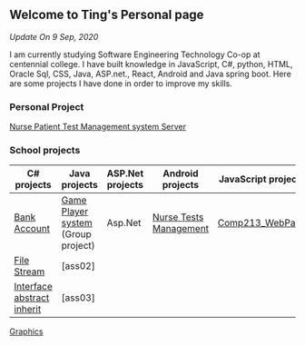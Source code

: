 ## Welcome to Ting's Personal page

<em>Update On 9 Sep, 2020</em>

I am currently studying Software Engineering Technology Co-op at centennial college. I have built knowledge in JavaScript, C#, python, HTML, Oracle Sql, CSS, Java, ASP.net., React, Android and Java spring boot. Here are some projects I have done in order to improve my skills.    
 
### Personal Project

[Nurse Patient Test Management system Server](https://github.com/constantlyTiTi/nursePatientTest_Server)

### School projects

C# projects |  Java projects | ASP.Net projects| Android projects|JavaScript projects
---------------|--------------|--------------|----------|--------------|
[Bank Account](https://github.com/constantlyTiTi/Comp123_assignment_C-/tree/master/Assignment_03_BankAccount/Assignment_03_BankAccount) | [Game Player system](https://github.com/constantlyTiTi/GamePlayer_Java) (Group project) | Asp.Net|[Nurse Tests Management](https://github.com/constantlyTiTi/NurseTestsManagement)|[Comp213_WebPage](https://constantlytiti.github.io/Comp213_WebPage/)
[File Stream](https://github.com/constantlyTiTi/Comp123_assignment_C-/tree/master/Assignment_FileStream) |  [ass02] |
[Interface abstract inherit](https://github.com/constantlyTiTi/Comp123_assignment_C-/tree/master/Assignment_Interface_Abstract/Assignment_Interface_Abstract) |  [ass03] |
[Graphics](https://github.com/constantlyTiTi/Comp123_assignment_C-/tree/master/System_Drawing_Graphics/Lab5)


